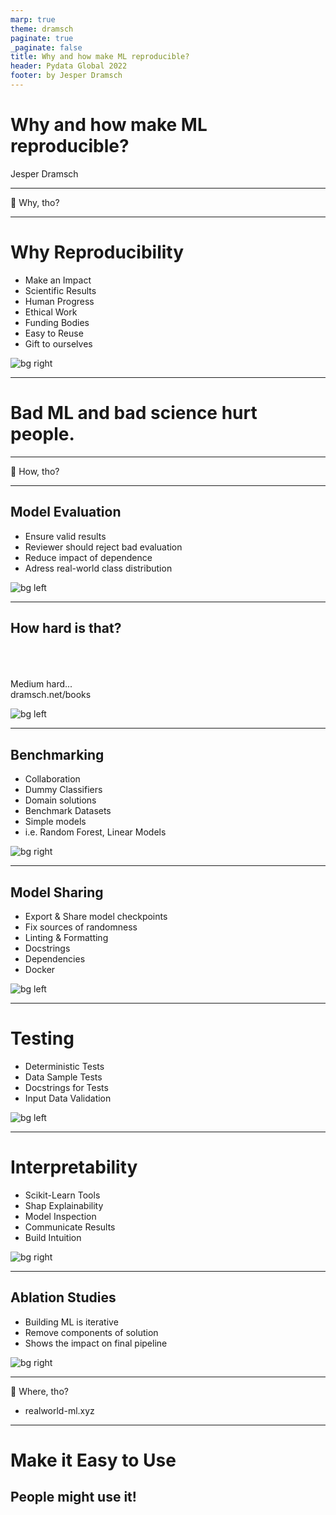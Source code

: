 ```yaml
---
marp: true
theme: dramsch
paginate: true
_paginate: false
title: Why and how make ML reproducible?
header: Pydata Global 2022
footer: by Jesper Dramsch
---
```


<!-- _class: invert lead -->

# Why and how make ML reproducible? <!--fit-->

Jesper Dramsch

---

<!-- _class:  lead -->


🤷 Why, tho?


---

# Why Reproducibility<!--fit-->

* Make an Impact
* Scientific Results
* Human Progress
* Ethical Work
* Funding Bodies
* Easy to Reuse
* Gift to ourselves

![bg right](together.jpg)

---


<!-- _class: invert lead -->

# Bad ML and bad science hurt people. <!--fit-->

---

<!-- _class:  lead -->

🤷 How, tho?

---

## Model Evaluation<!--fit-->

* Ensure valid results
* Reviewer should reject bad evaluation
* Reduce impact of dependence
* Adress real-world class distribution

![bg left](evaluation.jpg)

---

## How hard is that?<!--fit-->

<br><br><br>Medium hard...<br>dramsch.net/books

![bg left](understanding-ml-validation-e-book-thumbnail.jpg)

---

## Benchmarking

* Collaboration
* Dummy Classifiers
* Domain solutions
* Benchmark Datasets
* Simple models
* i.e. Random Forest, Linear Models

![bg right](bench.jpg)


---

## Model Sharing

* Export & Share model checkpoints
* Fix sources of randomness
* Linting & Formatting
* Docstrings
* Dependencies
* Docker

![bg left](sharing.jpg)

---

# Testing

* Deterministic Tests
* Data Sample Tests
* Docstrings for Tests
* Input Data Validation

![bg left](test.jpg)

---

# Interpretability <!--fit-->

* Scikit-Learn Tools
* Shap Explainability
* Model Inspection
* Communicate Results
* Build Intuition

![bg right](interp.jpg)

---

## Ablation Studies <!--fit-->

* Building ML is iterative
* Remove components of solution
* Shows the impact on final pipeline

![bg right](ablation.jpg)

---

<!-- _class:  lead -->

🤷 Where, tho?

* realworld-ml.xyz

--- 

<!-- _class: invert lead -->

# Make it Easy to Use

## People might use it!